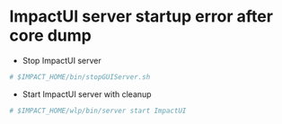 # ImpactUI server startup error after core dump
* Stop ImpactUI server
```bash
# $IMPACT_HOME/bin/stopGUIServer.sh
```
* Start ImpactUI server with cleanup
```bash
# $IMPACT_HOME/wlp/bin/server start ImpactUI
```
